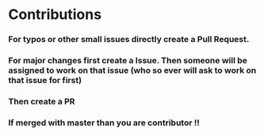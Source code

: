 # Contributions
### For typos or other small issues directly create a Pull Request.
### For major changes first create a Issue. Then someone will be assigned to work on that issue (who so ever will ask to work on that issue for first)
### Then create a PR
### If merged with master than you are contributor !!
